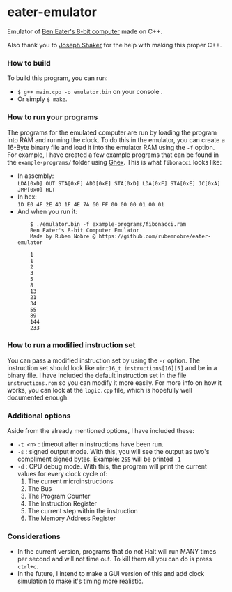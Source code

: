 eater-emulator
============
 Emulator of [Ben Eater's 8-bit computer](https://eater.net/8bit/) made on C++.

 Also thank you to [Joseph Shaker](https://github.com/jshaker000) for the help with making this proper C++.

###  How to build
To build this program, you can run:
- `$ g++ main.cpp -o emulator.bin` on your console .
- Or simply `$ make`.
### How to run your programs
The programs for the emulated computer are run by loading the program into RAM and running the clock. To do this in the emulator, you can create a 16-Byte binary file and load it into the emulator RAM using the `-f` option.  
For example, I have created a few example programs that can be found in the `example-programs/` folder using [Ghex](https://wiki.gnome.org/Apps/Ghex). This is what `fibonacci` looks like:
- In assembly:  
    `LDA[0xD] OUT STA[0xF] ADD[0xE] STA[0xD] LDA[0xF] STA[0xE] JC[0xA] JMP[0x0] HLT`
- In hex:  
    `1D E0 4F 2E 4D 1F 4E 7A 60 FF 00 00 00 01 00 01`
- And when you run it:
    ```
        $ ./emulator.bin -f example-programs/fibonacci.ram
        Ben Eater's 8-bit Computer Emulator
        Made by Rubem Nobre @ https://github.com/rubemnobre/eater-emulator

        1
        1
        2
        3
        5
        8
        13
        21
        34
        55
        89
        144
        233
    ```
### How to run a modified instruction set
You can pass a modified instruction set by using the `-r` option. The instruction set should look like `uint16_t instructions[16][5]` and be in a binary file. I have included the default instruction set in the file `instructions.rom` so you can modify it more easily. For more info on how it works, you can look at the `logic.cpp` file, which is hopefully well documented enough.

### Additional options
Aside from the already mentioned options, I have included these:
 - `-t <n>` : timeout after n instructions have been run.
 - `-s` : signed output mode. With this, you will see the output as two's compliment signed bytes. Example: `255` will be printed `-1`  
 - `-d` : CPU debug mode. With this, the program will print the current values for every clock cycle of: 
     1. The current microinstructions
     2. The Bus
     3. The Program Counter
     4. The Instruction Register
     5. The current step within the instruction
     6. The Memory Address Register
### Considerations
- In the current version, programs that do not Halt will run MANY times per second and will not time out. To kill them all you can do is press `ctrl+c`.
- In the future, I intend to make a GUI version of this and add clock simulation to make it's timing more realistic.